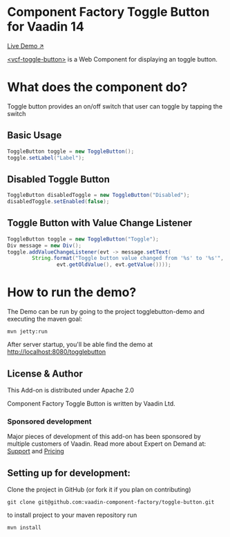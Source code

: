 # Component Factory Toggle Button for Vaadin 14

[Live Demo ↗](https://incubator.app.fi/togglebutton-demo/togglebutton)

[&lt;vcf-toggle-button&gt;](https://vaadin.com/directory/component/vaadin-component-factoryvcf-toggle-button) is a Web Component for displaying an toggle button.

# What does the component do?

Toggle button provides an on/off switch that user can toggle by tapping the switch

## Basic Usage
```java
ToggleButton toggle = new ToggleButton();
toggle.setLabel("Label");
```

## Disabled Toggle Button

```java
ToggleButton disabledToggle = new ToggleButton("Disabled");
disabledToggle.setEnabled(false);
```

## Toggle Button with Value Change Listener

```java
ToggleButton toggle = new ToggleButton("Toggle");
Div message = new Div();
toggle.addValueChangeListener(evt -> message.setText(
        String.format("Toggle button value changed from '%s' to '%s'",
                evt.getOldValue(), evt.getValue())));
```

# How to run the demo?

The Demo can be run by going to the project togglebutton-demo and executing the maven goal:

```mvn jetty:run```

After server startup, you'll be able find the demo at [http://localhost:8080/togglebutton](http://localhost:8080/togglebutton)


## License & Author

This Add-on is distributed under Apache 2.0

Component Factory Toggle Button is written by Vaadin Ltd.

### Sponsored development
Major pieces of development of this add-on has been sponsored by multiple customers of Vaadin. Read more  about Expert on Demand at: [Support](https://vaadin.com/support) and  [Pricing](https://vaadin.com/pricing)


## Setting up for development:

Clone the project in GitHub (or fork it if you plan on contributing)

```
git clone git@github.com:vaadin-component-factory/toggle-button.git
```

to install project to your maven repository run
 
```mvn install```